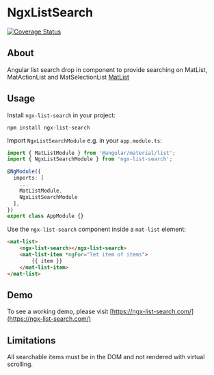 # NgxListSearch

[![Coverage Status](https://coveralls.io/repos/github/Airizom/ngx-list-search/badge.svg?branch=main)](https://coveralls.io/github/Airizom/ngx-list-search?branch=main)

## About
Angular list search drop in component to provide searching on MatList, MatActionList and MatSelectionList [MatList](https://material.angular.io/components/list/overview)

## Usage
Install `ngx-list-search` in your project:
```
npm install ngx-list-search
```

Import `NgxListSearchModule` e.g. in your `app.module.ts`:
```typescript
import { MatListModule } from '@angular/material/list';
import { NgxListSearchModule } from 'ngx-list-search';

@NgModule({
  imports: [
    ...
    MatListModule,
    NgxListSearchModule
  ],
})
export class AppModule {}
```

Use the `ngx-list-search` component inside a `mat-list` element:
```html
<mat-list>
    <ngx-list-search></ngx-list-search>
    <mat-list-item *ngFor="let item of items">
        {{ item }}
    </mat-list-item>
</mat-list>
```

## Demo
To see a working demo, please visit [https://ngx-list-search.com/](https://ngx-list-search.com/)

## Limitations
All searchable items must be in the DOM and not rendered with virtual scrolling.
